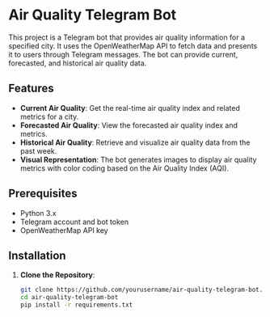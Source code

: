 # Air Quality Telegram Bot

This project is a Telegram bot that provides air quality information for a specified city. It uses the OpenWeatherMap API to fetch data and presents it to users through Telegram messages. The bot can provide current, forecasted, and historical air quality data.

## Features

- **Current Air Quality**: Get the real-time air quality index and related metrics for a city.
- **Forecasted Air Quality**: View the forecasted air quality index and metrics.
- **Historical Air Quality**: Retrieve and visualize air quality data from the past week.
- **Visual Representation**: The bot generates images to display air quality metrics with color coding based on the Air Quality Index (AQI).

## Prerequisites

- Python 3.x
- Telegram account and bot token
- OpenWeatherMap API key

## Installation

1. **Clone the Repository**:
   ```bash
   git clone https://github.com/yourusername/air-quality-telegram-bot.git
   cd air-quality-telegram-bot
   pip install -r requirements.txt
